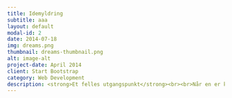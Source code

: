 ```yaml
---
title: Idemyldring
subtitle: aaa
layout: default
modal-id: 2
date: 2014-07-18
img: dreams.png
thumbnail: dreams-thumbnail.png
alt: image-alt
project-date: April 2014
client: Start Bootstrap
category: Web Development
description: <strong>Et felles utgangspunkt</strong><br><br>Når en er kommet så langt i prosessen at det er aktuelt å utvikle en prototyp er det viktig at alle i prosjektet har en felles forståelse for hva som skal utvikles og utprøves. En slik felles forståelse vil bl.a. være basert på de observasjoner og erfaringer som er gjort i empatifasen. I Design Thinking snakker en om at en må ha et felles “Point of View” (POV) før en går inn i prototyp fasen. En POV har en tredelt oppbygging. Gjennom ord skal den beskrive hvem som er målgruppen, hvilke behov den har og en innsikt basert på observasjon og erfaring om målgruppen. Beskrivelsen skal være så konkret som mulig men samtidig ha åpninger som kan trigge til nye spørsmål og ideer.<br><br><img src="img/ideation/1.jpg" class="img-centered img-responsive"><img src="img/ideation/2.jpg" class="img-centered img-responsive"><br> <br> Vi gikk mange runder for å klare å lande en POV. Å sammenfatte et halvt års arbeid i noen linjer med tekst var en utfordring og en nyttig erfaring. Vi endte til slutt opp med beskrivelsen<span>:</span><br><br><i><strong>Ronja på 9 år trenger å oppleve bevegelsesglede fordi alt for mange unge får redusert livskvalitet på grunn av for mye sittestilling</strong></i><br><br><strong>How Might We <span>-</span> Hvordan kan vi</strong><br>“Stay soft as long as possible” er et sentralt begrep i Design Thinking. En skal til enhver tid i prosessen følge produktutviklingen med nysgjerrighet og åpne øyne og ikke være for rask med å tenke løsninger.<br><br>I den første empatifasen gikk dette greit. Men etter å ha jobbet i flere måneder med å analysere og gruppere intervjuer og observasjoner, var det lett for å trekke noen absolutte slutninger. Da kan det være godt å ha noen metoder for å kunne holde liv i nysgjerrigheten og fortsatt oppdage nye muligheter. Ideation, eller idemyldring er en slik metode.<br><br><strong>Idemyldring</strong><br><br>For å se vår POV med nye øyne stilte vi ulike spørsmål knyttet til de tre hovedområdene bruker, behov og innsikt.<br><br><img src="img/ideation/3.jpg" class="img-centered img-responsive"><br><br>Vi delte vår POV inn i hovedtemaene og stilte ulike spørsmål. Vi startet med tre generelle spørsmål<br><li>Hvordan kan vi oppmuntre Ronja til å bevege seg mer</li><li>Hvordan kan vi tilrettelegge for økt aktivitet</li><li>Hvordan kan vi unngå livsstilssykdommer</li><br><br><i>Senere benyttet vi vinklinger som<span>-</span></i><br><br><img src="img/ideation/4.jpg" class="img-centered img-responsive"><br><br><strong>Likhetstrekk</strong><br><br>Etter denne idemyldring samlet vi forslagene i grupper basert på likhetstrekk. Dette ble så utgangspunkt for hvilke kvaliteter og muligheter en prototyp skulle ha.<br><br><strong>Stikkord for en første prototyp</strong><br>Prototypen skal inneholde elementer av lek, kunne tilpasses den enkelte, være enkel i bruk, skape sosiale aktiviteter, gi variasjon, inneholde konkurranseelement og gi en opplevelese av trygghet, mestring og det å bli sett.
---
```

